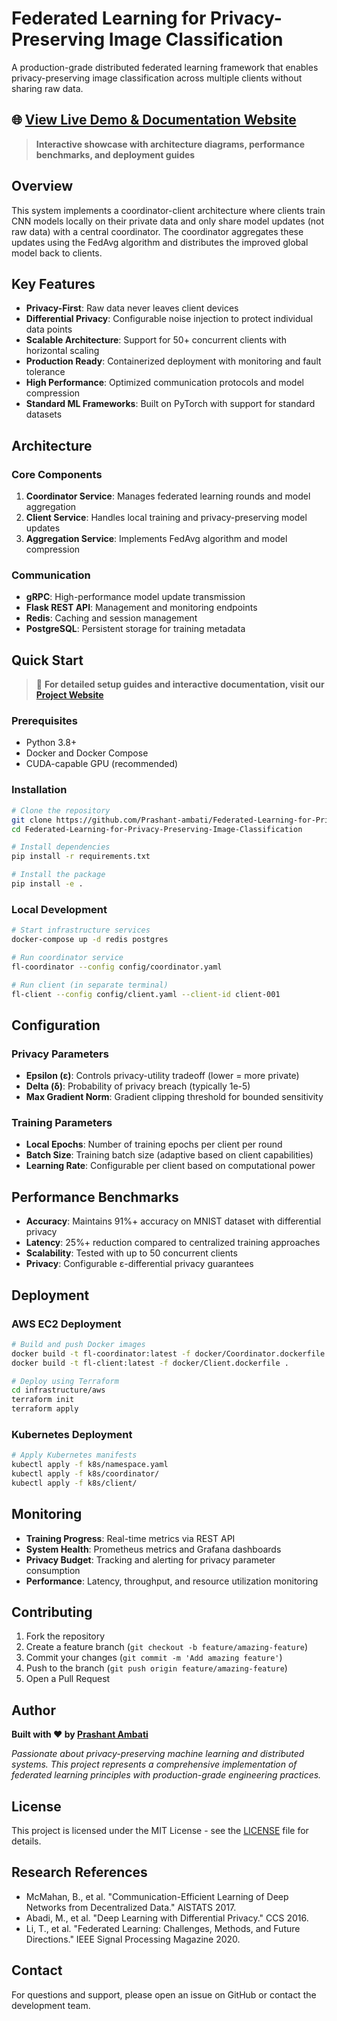 # Federated Learning for Privacy-Preserving Image Classification

A production-grade distributed federated learning framework that enables privacy-preserving image classification across multiple clients without sharing raw data.

## 🌐 [**View Live Demo & Documentation Website**](https://prashant-ambati.github.io/Federated-Learning-for-Privacy-Preserving-Image-Classification/)

> **Interactive showcase with architecture diagrams, performance benchmarks, and deployment guides**

## Overview

This system implements a coordinator-client architecture where clients train CNN models locally on their private data and only share model updates (not raw data) with a central coordinator. The coordinator aggregates these updates using the FedAvg algorithm and distributes the improved global model back to clients.

## Key Features

- **Privacy-First**: Raw data never leaves client devices
- **Differential Privacy**: Configurable noise injection to protect individual data points
- **Scalable Architecture**: Support for 50+ concurrent clients with horizontal scaling
- **Production Ready**: Containerized deployment with monitoring and fault tolerance
- **High Performance**: Optimized communication protocols and model compression
- **Standard ML Frameworks**: Built on PyTorch with support for standard datasets

## Architecture

### Core Components

1. **Coordinator Service**: Manages federated learning rounds and model aggregation
2. **Client Service**: Handles local training and privacy-preserving model updates  
3. **Aggregation Service**: Implements FedAvg algorithm and model compression

### Communication

- **gRPC**: High-performance model update transmission
- **Flask REST API**: Management and monitoring endpoints
- **Redis**: Caching and session management
- **PostgreSQL**: Persistent storage for training metadata

## Quick Start

> 📖 **For detailed setup guides and interactive documentation, visit our [**Project Website**](https://prashant-ambati.github.io/Federated-Learning-for-Privacy-Preserving-Image-Classification/)**

### Prerequisites

- Python 3.8+
- Docker and Docker Compose
- CUDA-capable GPU (recommended)

### Installation

```bash
# Clone the repository
git clone https://github.com/Prashant-ambati/Federated-Learning-for-Privacy-Preserving-Image-Classification.git
cd Federated-Learning-for-Privacy-Preserving-Image-Classification

# Install dependencies
pip install -r requirements.txt

# Install the package
pip install -e .
```

### Local Development

```bash
# Start infrastructure services
docker-compose up -d redis postgres

# Run coordinator service
fl-coordinator --config config/coordinator.yaml

# Run client (in separate terminal)
fl-client --config config/client.yaml --client-id client-001
```

## Configuration

### Privacy Parameters

- **Epsilon (ε)**: Controls privacy-utility tradeoff (lower = more private)
- **Delta (δ)**: Probability of privacy breach (typically 1e-5)
- **Max Gradient Norm**: Gradient clipping threshold for bounded sensitivity

### Training Parameters

- **Local Epochs**: Number of training epochs per client per round
- **Batch Size**: Training batch size (adaptive based on client capabilities)
- **Learning Rate**: Configurable per client based on computational power

## Performance Benchmarks

- **Accuracy**: Maintains 91%+ accuracy on MNIST dataset with differential privacy
- **Latency**: 25%+ reduction compared to centralized training approaches
- **Scalability**: Tested with up to 50 concurrent clients
- **Privacy**: Configurable ε-differential privacy guarantees

## Deployment

### AWS EC2 Deployment

```bash
# Build and push Docker images
docker build -t fl-coordinator:latest -f docker/Coordinator.dockerfile .
docker build -t fl-client:latest -f docker/Client.dockerfile .

# Deploy using Terraform
cd infrastructure/aws
terraform init
terraform apply
```

### Kubernetes Deployment

```bash
# Apply Kubernetes manifests
kubectl apply -f k8s/namespace.yaml
kubectl apply -f k8s/coordinator/
kubectl apply -f k8s/client/
```

## Monitoring

- **Training Progress**: Real-time metrics via REST API
- **System Health**: Prometheus metrics and Grafana dashboards
- **Privacy Budget**: Tracking and alerting for privacy parameter consumption
- **Performance**: Latency, throughput, and resource utilization monitoring

## Contributing

1. Fork the repository
2. Create a feature branch (`git checkout -b feature/amazing-feature`)
3. Commit your changes (`git commit -m 'Add amazing feature'`)
4. Push to the branch (`git push origin feature/amazing-feature`)
5. Open a Pull Request

## Author

**Built with ❤️ by [Prashant Ambati](https://github.com/Prashant-ambati)**

*Passionate about privacy-preserving machine learning and distributed systems. This project represents a comprehensive implementation of federated learning principles with production-grade engineering practices.*

## License

This project is licensed under the MIT License - see the [LICENSE](LICENSE) file for details.

## Research References

- McMahan, B., et al. "Communication-Efficient Learning of Deep Networks from Decentralized Data." AISTATS 2017.
- Abadi, M., et al. "Deep Learning with Differential Privacy." CCS 2016.
- Li, T., et al. "Federated Learning: Challenges, Methods, and Future Directions." IEEE Signal Processing Magazine 2020.

## Contact

For questions and support, please open an issue on GitHub or contact the development team.